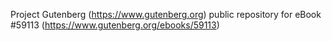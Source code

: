 Project Gutenberg (https://www.gutenberg.org) public repository for
eBook #59113 (https://www.gutenberg.org/ebooks/59113)

